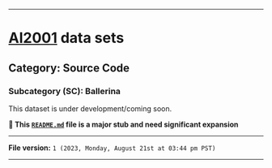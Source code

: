 
***

# [AI2001](https://github.com/seanpm2001/AI2001/) data sets

## Category: Source Code

### Subcategory (SC): Ballerina

This dataset is under development/coming soon.

**🌱️ This [`README.md`](/README.md) file is a major stub and need significant expansion**

***

**File version:** `1 (2023, Monday, August 21st at 03:44 pm PST)`

***
